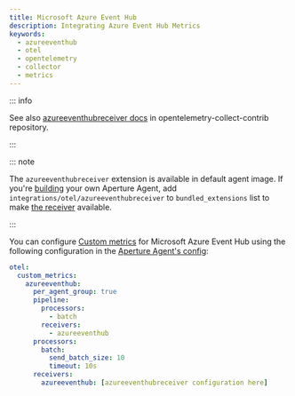 ```yaml
---
title: Microsoft Azure Event Hub
description: Integrating Azure Event Hub Metrics
keywords:
  - azureeventhub
  - otel
  - opentelemetry
  - collector
  - metrics
---
```


::: info

See also [azureeventhubreceiver docs][receiver] in opentelemetry-collect-contrib
repository.

:::

::: note

The `azureeventhubreceiver` extension is available in default agent image. If
you're [building][build] your own Aperture Agent, add
`integrations/otel/azureeventhubreceiver` to `bundled_extensions` list to make
[the receiver][receiver] available.

:::

You can configure [Custom metrics][custom-metrics] for Microsoft Azure Event Hub
using the following configuration in the [Aperture Agent's
config][agent-config]:

```yaml
otel:
  custom_metrics:
    azureeventhub:
      per_agent_group: true
      pipeline:
        processors:
          - batch
        receivers:
          - azureeventhub
      processors:
        batch:
          send_batch_size: 10
          timeout: 10s
      receivers:
        azureeventhub: [azureeventhubreceiver configuration here]
```

[build]: /reference/aperturectl/build/agent/agent.md
[receiver]:
  https://github.com/open-telemetry/opentelemetry-collector-contrib/tree/main/receiver/azureeventhubreceiver
[custom-metrics]: /reference/configuration/agent.md#custom-metrics-config
[agent-config]: /reference/configuration/agent.md#agent-o-t-e-l-config
